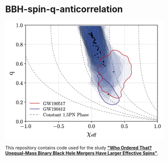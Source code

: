 # BBH-spin-q-anticorrelation

![](./docs/images/fig-5.png)

This repository contains code used for the study [**"Who Ordered That? Unequal-Mass Binary Black Hole Mergers Have Larger Effective Spins"**](https://arxiv.org/abs/2106.00521).
